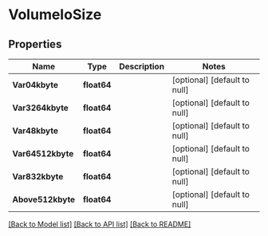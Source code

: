 # VolumeIoSize

## Properties
Name | Type | Description | Notes
------------ | ------------- | ------------- | -------------
**Var04kbyte** | **float64** |  | [optional] [default to null]
**Var3264kbyte** | **float64** |  | [optional] [default to null]
**Var48kbyte** | **float64** |  | [optional] [default to null]
**Var64512kbyte** | **float64** |  | [optional] [default to null]
**Var832kbyte** | **float64** |  | [optional] [default to null]
**Above512kbyte** | **float64** |  | [optional] [default to null]

[[Back to Model list]](../README.md#documentation-for-models) [[Back to API list]](../README.md#documentation-for-api-endpoints) [[Back to README]](../README.md)


